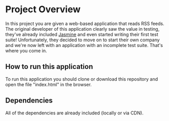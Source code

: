 # Project Overview

In this project you are given a web-based application that reads RSS feeds. The original developer of this application clearly saw the value in testing, they've already included [Jasmine](http://jasmine.github.io/) and even started writing their first test suite! Unfortunately, they decided to move on to start their own company and we're now left with an application with an incomplete test suite. That's where you come in.


## How to run this application

To run this application you should clone or download this repository and open the file "index.html" in the browser.

## Dependencies

All of the dependencies are already included (locally or via CDN).

